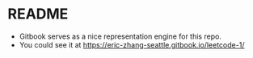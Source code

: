 # README

* Gitbook serves as a nice representation engine for this repo. 
* You could see it at https://eric-zhang-seattle.gitbook.io/leetcode-1/
